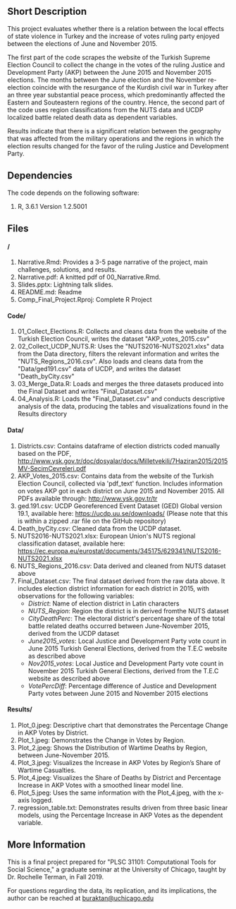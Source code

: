 

## Short Description

This project evaluates whether there is a relation between the local effects of state violence in Turkey and the increase of votes ruling party enjoyed between the elections of June and November 2015.

The first part of the code scrapes the website of the Turkish Supreme Election Council to collect the change in the votes of the ruling Justice and Development Party (AKP) between the June 2015 and November 2015 elections. The months between the June election and the November re-election coincide with the resurgance of the Kurdish civil war in Turkey after an three year substantial peace process, which predominantly affected the Eastern and Souteastern regions of the country. Hence, the second part of the code uses region classifications from the NUTS data and UCDP localized battle related death data as dependent variables.

Results indicate that there is a significant relation between the geography that was affected from the military operations and the regions in which the election results changed for the favor of the ruling Justice and Development Party.

## Dependencies

The code depends on the following software:

1. R, 3.6.1 Version 1.2.5001

## Files

#### /

1. Narrative.Rmd: Provides a 3-5 page narrative of the project, main challenges, solutions, and results.
2. Narrative.pdf: A knitted pdf of 00_Narrative.Rmd. 
3. Slides.pptx: Lightning talk slides.
4. README.md: Readme
5. Comp_Final_Project.Rproj: Complete R Project

#### Code/
1. 01_Collect_Elections.R: Collects and cleans data from the website of the Turkish Election Council, writes the dataset "AKP_votes_2015.csv"
2. 02_Collect_UCDP_NUTS.R: Uses the "NUTS2016-NUTS2021.xlxs" data from the Data directory, filters the relevant information and writes the "NUTS_Regions_2016.csv". Also loads and cleans data from the "Data/ged191.csv" data of UCDP, and writes the dataset "Death_byCity.csv"
3. 03_Merge_Data.R: Loads and merges the three datasets produced into the Final Dataset and writes "Final_Dataset.csv"
4. 04_Analysis.R: Loads the "Final_Dataset.csv" and conducts descriptive analysis of the data, producing the tables and visualizations found in the Results directory

#### Data/

1. Districts.csv: Contains dataframe of election districts coded manually based on the PDF, 
http://www.ysk.gov.tr/doc/dosyalar/docs/Milletvekili/7Haziran2015/2015MV-SecimCevreleri.pdf
2. AKP_Votes_2015.csv: Contains data from the website of the Turkish Election Council, collected via 'pdf_text' function. Includes information on votes AKP got in each district on June 2015 and November 2015. All PDFs available through: http://www.ysk.gov.tr/tr
3. ged.191.csv: UCDP Georeferenced Event Dataset (GED) Global version 19.1, available here: 
https://ucdp.uu.se/downloads/ (Please note that this is within a zipped .rar file on the GitHub repository)
4. Death_byCity.csv: Cleaned data from the UCDP dataset.
5. NUTS2016-NUTS2021.xlsx: European Union's NUTS regional classification dataset, available here: https://ec.europa.eu/eurostat/documents/345175/629341/NUTS2016-NUTS2021.xlsx
6. NUTS_Regions_2016.csv: Data derived and cleaned from NUTS dataset above
7. Final_Dataset.csv: The final dataset derived from the raw data above. It includes election district information for each district in 2015, with observations for the following variables: 
    - *District*: Name of election district in Latin characters
    - *NUTS_Region*: Region the district is in derived fromthe NUTS dataset
    - *CityDeathPerc*: The electoral district's percentage share of the total battle related deaths occurred between June-November 2015, derived from the UCDP dataset
    - *June2015_votes*: Local Justice and Development Party vote count in June 2015 Turkish General Elections, derived from the T.E.C website as described above
    - *Nov2015_votes*: Local Justice and Development Party vote count in November 2015 Turkish General Elections, derived from the T.E.C website as described above
    - *VotePercDiff*: Percentage difference of Justice and Development Party votes between June 2015 and November 2015 elections

#### Results/

1. Plot_0.jpeg: Descriptive chart that demonstrates the Percentage Change in AKP Votes by District.
2. Plot_1.jpeg: Demonstrates the Change in Votes by Region.
3. Plot_2.jpeg: Shows the Distribution of Wartime Deaths by Region, between June-November 2015.
4. Plot_3.jpeg: Visualizes the Increase in AKP Votes by Region’s Share of Wartime Casualties.
5. Plot_4.jpeg: Visualizes the Share of Deaths by District and Percentage Increase in AKP Votes with a smoothed linear model line.
6. Plot_5.jpeg: Uses the same information with the Plot_4.jpeg, with the x-axis logged.
7. regression_table.txt: Demonstrates results driven from three basic linear models, using the Percentage Increase in AKP Votes as the dependent variable.

## More Information

This is a final project prepared for "PLSC 31101: Computational Tools for Social Science," a graduate seminar at the University of Chicago, taught by Dr. Rochelle Terman, in Fall 2019.

For questions regarding the data, its replication, and its implications, the author can be reached at buraktan@uchicago.edu 

